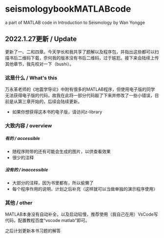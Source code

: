 # seismologybookMATLABcode
a part of MATLAB code in Introduction to Seismology by Wan Yongge

## 2022.1.27更新 / Update 
更新了一、二和四章。今天学长和我共享了题解以及程序包，并指出这些都可以扫描书后二维码下载，奈何我的版本没有书后二维码，过于尴尬。接下来会陆续上传其他章节，我先校对一下（bushi）。

### 这是什么 / What's this
万永革老师的《地震学导论》中附有很多的MATLAB程序，但使用电子版的同学无法获得电子版的代码，故我在此将一部分代码敲了下来并修改了一些小错误，目前是从第三章开始的，后续会陆续更新。

* 如果你想获得这本书的电子版，请访问z-library

### 大致内容 / overview
##### 有的 / accessible
* 随程序附带的还有可能会生成的图片，以供查看效果
* 很少的注释
##### 没有的 / inaccessible
* 大部分的注释，因为书里都有，所以偷懒了
* 每个程序作用的说明，计划之后补充（这样就可以当做单独的演示程序使用）

### 其他 / other
MATLAB本身没有自动补全，以及启动较慢，推荐使用（我自己在用）VsCode写代码，配置教程百度“vscode matlab”即可。

之后计划更新本书习题的解答
